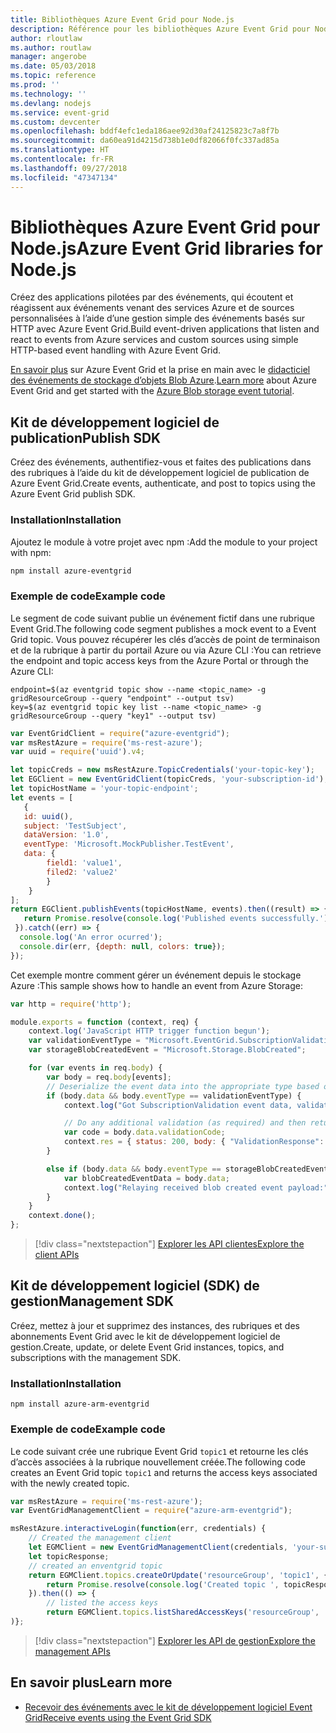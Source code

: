 ```yaml
---
title: Bibliothèques Azure Event Grid pour Node.js
description: Référence pour les bibliothèques Azure Event Grid pour Node.js
author: rloutlaw
ms.author: routlaw
manager: angerobe
ms.date: 05/03/2018
ms.topic: reference
ms.prod: ''
ms.technology: ''
ms.devlang: nodejs
ms.service: event-grid
ms.custom: devcenter
ms.openlocfilehash: bddf4efc1eda186aee92d30af24125823c7a8f7b
ms.sourcegitcommit: da60ea91d4215d738b1e0df82066f0fc337ad85a
ms.translationtype: HT
ms.contentlocale: fr-FR
ms.lasthandoff: 09/27/2018
ms.locfileid: "47347134"
---
```

# <a name="azure-event-grid-libraries-for-nodejs"></a><span data-ttu-id="eba51-103">Bibliothèques Azure Event Grid pour Node.js</span><span class="sxs-lookup"><span data-stu-id="eba51-103">Azure Event Grid libraries for Node.js</span></span>

<span data-ttu-id="eba51-104">Créez des applications pilotées par des événements, qui écoutent et réagissent aux événements venant des services Azure et de sources personnalisées à l’aide d’une gestion simple des événements basés sur HTTP avec Azure Event Grid.</span><span class="sxs-lookup"><span data-stu-id="eba51-104">Build event-driven applications that listen and react to events from Azure services and custom sources using simple HTTP-based event handling with Azure Event Grid.</span></span>

<span data-ttu-id="eba51-105">[En savoir plus](/azure/event-grid/overview) sur Azure Event Grid et la prise en main avec le [didacticiel des événements de stockage d’objets Blob Azure](/azure/storage/blobs/storage-blob-event-quickstart).</span><span class="sxs-lookup"><span data-stu-id="eba51-105">[Learn more](/azure/event-grid/overview) about Azure Event Grid and get started with the [Azure Blob storage event tutorial](/azure/storage/blobs/storage-blob-event-quickstart).</span></span> 

## <a name="publish-sdk"></a><span data-ttu-id="eba51-106">Kit de développement logiciel de publication</span><span class="sxs-lookup"><span data-stu-id="eba51-106">Publish SDK</span></span>

<span data-ttu-id="eba51-107">Créez des événements, authentifiez-vous et faites des publications dans des rubriques à l’aide du kit de développement logiciel de publication de Azure Event Grid.</span><span class="sxs-lookup"><span data-stu-id="eba51-107">Create events, authenticate, and post to topics using the Azure Event Grid publish SDK.</span></span>

### <a name="installation"></a><span data-ttu-id="eba51-108">Installation</span><span class="sxs-lookup"><span data-stu-id="eba51-108">Installation</span></span>

<span data-ttu-id="eba51-109">Ajoutez le module à votre projet avec npm :</span><span class="sxs-lookup"><span data-stu-id="eba51-109">Add the module to your project with npm:</span></span>

```bash
npm install azure-eventgrid
```

### <a name="example-code"></a><span data-ttu-id="eba51-110">Exemple de code</span><span class="sxs-lookup"><span data-stu-id="eba51-110">Example code</span></span>

<span data-ttu-id="eba51-111">Le segment de code suivant publie un événement fictif dans une rubrique Event Grid.</span><span class="sxs-lookup"><span data-stu-id="eba51-111">The following code segment publishes a mock event to a Event Grid topic.</span></span> <span data-ttu-id="eba51-112">Vous pouvez récupérer les clés d’accès de point de terminaison et de la rubrique à partir du portail Azure ou via Azure CLI :</span><span class="sxs-lookup"><span data-stu-id="eba51-112">You can retrieve the endpoint and topic access keys from the Azure Portal or through the Azure CLI:</span></span>

```azurecli-interactive
endpoint=$(az eventgrid topic show --name <topic_name> -g gridResourceGroup --query "endpoint" --output tsv)
key=$(az eventgrid topic key list --name <topic_name> -g gridResourceGroup --query "key1" --output tsv)
```

```javascript
var EventGridClient = require("azure-eventgrid");
var msRestAzure = require('ms-rest-azure');
var uuid = require('uuid').v4;

let topicCreds = new msRestAzure.TopicCredentials('your-topic-key');
let EGClient = new EventGridClient(topicCreds, 'your-subscription-id');
let topicHostName = 'your-topic-endpoint';
let events = [
   {
   id: uuid(),
   subject: 'TestSubject',
   dataVersion: '1.0',
   eventType: 'Microsoft.MockPublisher.TestEvent',
   data: {
        field1: 'value1',
        filed2: 'value2'
        }
    }
];
return EGClient.publishEvents(topicHostName, events).then((result) => {
   return Promise.resolve(console.log('Published events successfully.'));
 }).catch((err) => {
  console.log('An error ocurred');
  console.dir(err, {depth: null, colors: true});
});
```

<span data-ttu-id="eba51-113">Cet exemple montre comment gérer un événement depuis le stockage Azure :</span><span class="sxs-lookup"><span data-stu-id="eba51-113">This sample shows how to handle an event from Azure Storage:</span></span>

```javascript
var http = require('http');

module.exports = function (context, req) {
    context.log('JavaScript HTTP trigger function begun');
    var validationEventType = "Microsoft.EventGrid.SubscriptionValidationEvent";
    var storageBlobCreatedEvent = "Microsoft.Storage.BlobCreated";

    for (var events in req.body) {
        var body = req.body[events];
        // Deserialize the event data into the appropriate type based on event type  
        if (body.data && body.eventType == validationEventType) {
            context.log("Got SubscriptionValidation event data, validation code: " + body.data.validationCode + " topic: " + body.topic);

            // Do any additional validation (as required) and then return back the below response
            var code = body.data.validationCode;
            context.res = { status: 200, body: { "ValidationResponse": code } };
        }

        else if (body.data && body.eventType == storageBlobCreatedEvent) {
            var blobCreatedEventData = body.data;
            context.log("Relaying received blob created event payload:" + JSON.stringify(blobCreatedEventData));
        }
    }
    context.done();
};
```

> [!div class="nextstepaction"]
> [<span data-ttu-id="eba51-114">Explorer les API clientes</span><span class="sxs-lookup"><span data-stu-id="eba51-114">Explore the client APIs</span></span>](/javascript/api/overview/azure/eventgrid/client)

## <a name="management-sdk"></a><span data-ttu-id="eba51-115">Kit de développement logiciel (SDK) de gestion</span><span class="sxs-lookup"><span data-stu-id="eba51-115">Management SDK</span></span>

<span data-ttu-id="eba51-116">Créez, mettez à jour et supprimez des instances, des rubriques et des abonnements Event Grid avec le kit de développement logiciel de gestion.</span><span class="sxs-lookup"><span data-stu-id="eba51-116">Create, update, or delete Event Grid instances, topics, and subscriptions with the management SDK.</span></span>

### <a name="installation"></a><span data-ttu-id="eba51-117">Installation</span><span class="sxs-lookup"><span data-stu-id="eba51-117">Installation</span></span>

```
npm install azure-arm-eventgrid
```

### <a name="example-code"></a><span data-ttu-id="eba51-118">Exemple de code</span><span class="sxs-lookup"><span data-stu-id="eba51-118">Example code</span></span>

<span data-ttu-id="eba51-119">Le code suivant crée une rubrique Event Grid `topic1` et retourne les clés d’accès associées à la rubrique nouvellement créée.</span><span class="sxs-lookup"><span data-stu-id="eba51-119">The following code creates an Event Grid topic `topic1` and returns the access keys associated with the newly created topic.</span></span>

```javascript
var msRestAzure = require('ms-rest-azure');
var EventGridManagementClient = require("azure-arm-eventgrid");

msRestAzure.interactiveLogin(function(err, credentials) {
    // Created the management client
    let EGMClient = new EventGridManagementClient(credentials, 'your-subscription-id');
    let topicResponse;
    // created an enventgrid topic
    return EGMClient.topics.createOrUpdate('resourceGroup', 'topic1', { location: 'westus' }).then((topicResponse) => {
        return Promise.resolve(console.log('Created topic ', topicResponse));
    }).then(() => {
        // listed the access keys
        return EGMClient.topics.listSharedAccessKeys('resourceGroup', 'topic1')}
)};
```

> [!div class="nextstepaction"]
> [<span data-ttu-id="eba51-120">Explorer les API de gestion</span><span class="sxs-lookup"><span data-stu-id="eba51-120">Explore the management APIs</span></span>](/javascript/api/overview/azure/eventgrid/management)

## <a name="learn-more"></a><span data-ttu-id="eba51-121">En savoir plus</span><span class="sxs-lookup"><span data-stu-id="eba51-121">Learn more</span></span>

- [<span data-ttu-id="eba51-122">Recevoir des événements avec le kit de développement logiciel Event Grid</span><span class="sxs-lookup"><span data-stu-id="eba51-122">Receive events using the Event Grid SDK</span></span>](/azure/event-grid/receive-events)
